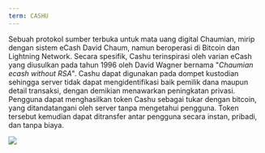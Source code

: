 ```yaml
---
term: CASHU
---
```


Sebuah protokol sumber terbuka untuk mata uang digital Chaumian, mirip dengan sistem eCash David Chaum, namun beroperasi di Bitcoin dan Lightning Network. Secara spesifik, Cashu terinspirasi oleh varian eCash yang diusulkan pada tahun 1996 oleh David Wagner bernama "*Chaumian ecash without RSA*". Cashu dapat digunakan pada dompet kustodian sehingga server tidak dapat mengidentifikasi baik pemilik dana maupun detail transaksi, dengan demikian menawarkan peningkatan privasi. Pengguna dapat menghasilkan token Cashu sebagai tukar dengan bitcoin, yang ditandatangani oleh server tanpa mengetahui pengguna. Token tersebut kemudian dapat ditransfer antar pengguna secara instan, pribadi, dan tanpa biaya.

![](../../dictionnaire/assets/52.png)